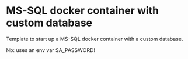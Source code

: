 # MS-SQL docker container with custom database

Template to start up a MS-SQL docker container with a custom database.

Nb: uses an env var SA_PASSWORD!
